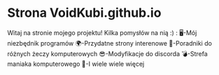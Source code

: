 # Strona VoidKubi.github.io
Witaj na stronie mojego projektu!
Kilka pomysłów na nią :) :
🖥️-Mój niezbędnik programów
🌍-Przydatne strony interenowe
📖-Poradniki do różnych żeczy komputerowych
😎-Modyfikacje do discorda
💣-Strefa maniaka komputerowego
👀-I wiele wiele więcej

